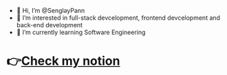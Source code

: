 - 👋 Hi, I’m @SenglayPann
- 👀 I’m interested in full-stack devcelopment, frontend devcelopment and back-end development
- 🌱 I’m currently learning Software Engineering
# 👉[Check my notion]([https://example.com](https://www.notion.so/My-Journey-To-Become-A-Professional-Full-Stack-Developer-eaa290e9abb844038d619013d32e657b))

<!---
SenglayPann/SenglayPann is a ✨ special ✨ repository because its `README.md` (this file) appears on your GitHub profile.
You can click the Preview link to take a look at your changes.
--->
